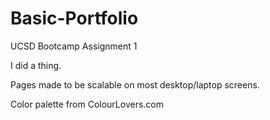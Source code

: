 # Basic-Portfolio
UCSD Bootcamp Assignment 1

I did a thing.

Pages made to be scalable on most desktop/laptop screens.

Color palette from ColourLovers.com